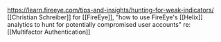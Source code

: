 https://learn.fireeye.com/tips-and-insights/hunting-for-weak-indicators/
[[Christian Schreiber]] for [[FireEye]], "how to use FireEye's [[Helix]] analytics to hunt for potentially compromised user accounts" re: [[Multifactor Authentication]]